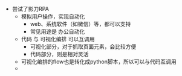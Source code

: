 - 尝试了影刀RPA
	- 模拟用户操作，实现自动化
		- web、系统软件（如微信）等，都可以支持
		- 常见用途是 办公自动化
	- 代码 与 可视化编排 可以互调用
		- 可视化部分，对于抓取页面元素，会比较方便
		- 代码部分，则是相对灵活
	- 可视化编排的flow也是转化成python脚本，所以可以与代码互调用
	-